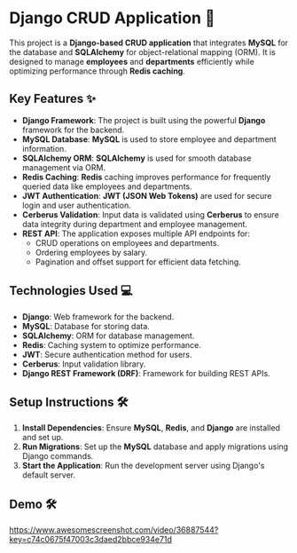 # **Django CRUD Application** 🚀

This project is a **Django-based CRUD application** that integrates **MySQL** for the database and **SQLAlchemy** for object-relational mapping (ORM). It is designed to manage **employees** and **departments** efficiently while optimizing performance through **Redis caching**.

## **Key Features** ✨

- **Django Framework**: The project is built using the powerful **Django** framework for the backend.
- **MySQL Database**: **MySQL** is used to store employee and department information.
- **SQLAlchemy ORM**: **SQLAlchemy** is used for smooth database management via ORM.
- **Redis Caching**: **Redis** caching improves performance for frequently queried data like employees and departments.
- **JWT Authentication**: **JWT (JSON Web Tokens)** are used for secure login and user authentication.
- **Cerberus Validation**: Input data is validated using **Cerberus** to ensure data integrity during department and employee management.
- **REST API**: The application exposes multiple API endpoints for:
  - CRUD operations on employees and departments.
  - Ordering employees by salary.
  - Pagination and offset support for efficient data fetching.

## **Technologies Used** 💻

- **Django**: Web framework for the backend.
- **MySQL**: Database for storing data.
- **SQLAlchemy**: ORM for database management.
- **Redis**: Caching system to optimize performance.
- **JWT**: Secure authentication method for users.
- **Cerberus**: Input validation library.
- **Django REST Framework (DRF)**: Framework for building REST APIs.

## **Setup Instructions** 🛠

1. **Install Dependencies**: Ensure **MySQL**, **Redis**, and **Django** are installed and set up.
2. **Run Migrations**: Set up the **MySQL** database and apply migrations using Django commands.
3. **Start the Application**: Run the development server using Django's default server.

## **Demo** 🛠

https://www.awesomescreenshot.com/video/36887544?key=c74c0675f47003c3daed2bbce934e71d
